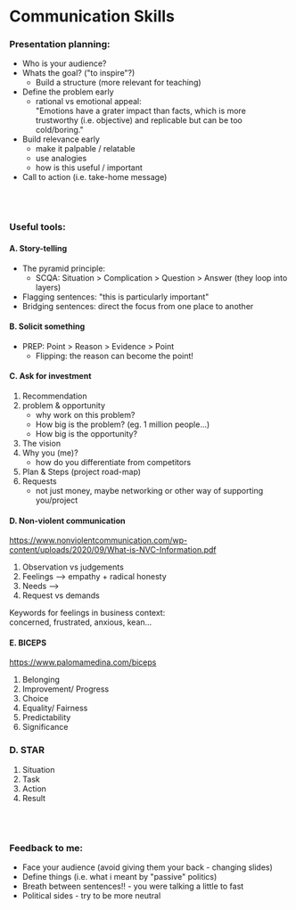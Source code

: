 # **Communication Skills**

### **Presentation planning:**
* Who is your audience?
* Whats the goal? ("to inspire"?)
    * Build a structure (more relevant for teaching)
* Define the problem early
    * rational vs emotional appeal:  
    "Emotions have a grater impact than facts, which is more trustworthy (i.e. objective) and replicable but can be too cold/boring."
* Build relevance early
    * make it palpable / relatable
    * use analogies
    * how is this useful / important
* Call to action (i.e. take-home message)

<br>  
<br>  

### **Useful tools:**
#### **A. Story-telling**
* The pyramid principle:  
    * SCQA: Situation > Complication > Question > Answer (they loop into layers)
* Flagging sentences: "this is particularly important"
* Bridging sentences: direct the focus from one place to another

#### **B. Solicit something**
* PREP: Point > Reason > Evidence > Point
    * Flipping: the reason can become the point!

#### **C. Ask for investment**
1. Recommendation
2. problem & opportunity
    - why work on this problem?
    - How big is the problem? (eg. 1 million people...)
    - How big is the opportunity?
3. The vision
4. Why you (me)?
    - how do you differentiate from competitors
5. Plan & Steps (project road-map)
6. Requests
    - not just money, maybe networking or other way of supporting you/project

#### **D. Non-violent communication**
https://www.nonviolentcommunication.com/wp-content/uploads/2020/09/What-is-NVC-Information.pdf
1. Observation  vs  judgements
2. Feelings     --> empathy + radical honesty
3. Needs        --> 
4. Request      vs  demands

Keywords for feelings in business context:  
concerned, frustrated, anxious, kean...
  

#### **E. BICEPS**
https://www.palomamedina.com/biceps
1. Belonging
2. Improvement/ Progress
3. Choice
4. Equality/ Fairness
5. Predictability
6. Significance

### **D. STAR**
1. Situation
2. Task
3. Action
4. Result

<br>  
<br>  

### **Feedback to me:**
* Face your audience (avoid giving them your back - changing slides)
* Define things (i.e. what i meant by "passive" politics)
* Breath between sentences!! - you were talking a little to fast
* Political sides - try to be more neutral



